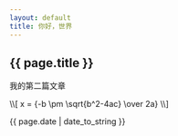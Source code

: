 ```yaml
---
layout: default
title: 你好，世界
---
```


<h2>{{ page.title }}</h2>

<p>我的第二篇文章</p>

<p>\\[ x = {-b \pm \sqrt{b^2-4ac} \over 2a} \\]</p>

<p>{{ page.date | date_to_string }}</p>